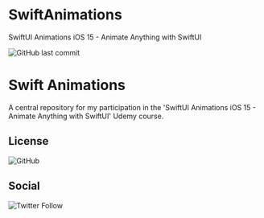 # SwiftAnimations

SwiftUI Animations iOS 15 - Animate Anything with SwiftUI

![GitHub last commit](https://img.shields.io/github/last-commit/icemonster13/SwiftAnimations)

# Swift Animations

A central repository for my participation in the 'SwiftUI Animations iOS 15 - Animate Anything with SwiftUI' Udemy course.

## License
![GitHub](https://img.shields.io/github/license/icemonster13/SwiftAnimations)

## Social
![Twitter Follow](https://img.shields.io/twitter/follow/mdpascucci?style=social)

